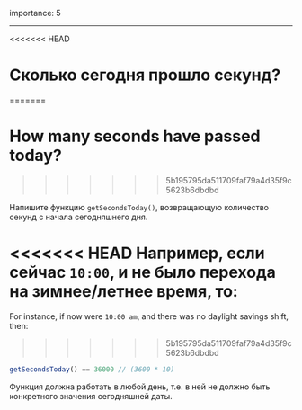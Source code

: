 importance: 5

---

<<<<<<< HEAD
# Сколько сегодня прошло секунд?
=======
# How many seconds have passed today?
>>>>>>> 5b195795da511709faf79a4d35f9c5623b6dbdbd

Напишите функцию `getSecondsToday()`, возвращающую количество секунд с начала сегодняшнего дня.

<<<<<<< HEAD
Например, если сейчас `10:00`, и не было перехода на зимнее/летнее время, то:
=======
For instance, if now were `10:00 am`, and there was no daylight savings shift, then:
>>>>>>> 5b195795da511709faf79a4d35f9c5623b6dbdbd

```js
getSecondsToday() == 36000 // (3600 * 10)
```

Функция должна работать в любой день, т.е. в ней не должно быть конкретного значения сегодняшней даты.
